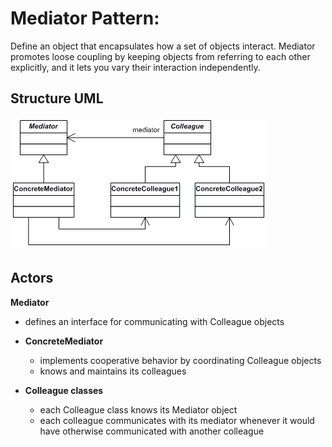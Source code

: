 # Mediator Pattern:

Define an object that encapsulates how a set of objects interact. Mediator promotes loose coupling by keeping objects from referring to each other explicitly, and it lets you vary their interaction independently.

## Structure UML

![](../../../umls/mediator.gif)

## Actors

**Mediator**

- defines an interface for communicating with Colleague objects

- **ConcreteMediator**

  - implements cooperative behavior by coordinating Colleague objects
  - knows and maintains its colleagues

- **Colleague classes**
  - each Colleague class knows its Mediator object
  - each colleague communicates with its mediator whenever it would have otherwise communicated with another colleague
